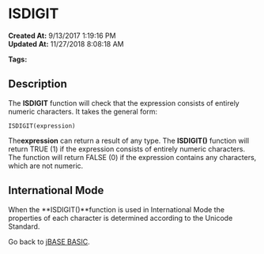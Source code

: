 # ISDIGIT

**Created At:** 9/13/2017 1:19:16 PM  
**Updated At:** 11/27/2018 8:08:18 AM  

**Tags:**
<badge text='string handling' vertical='middle' />

## Description

The **ISDIGIT** function will check that the expression consists of entirely numeric characters. It takes the general form:

```
ISDIGIT(expression)
```

The**expression** can return a result of any type. The **ISDIGIT()** function will return TRUE (1) if the expression consists of entirely numeric characters. The function will return FALSE (0) if the expression contains any characters, which are not numeric.

## International Mode 

When the **ISDIGIT()**function is used in International Mode the properties of each character is determined according to the Unicode Standard.



Go back to [jBASE BASIC](263498-jbase-basic).
